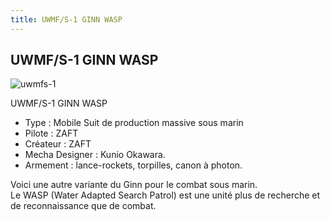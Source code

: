 ```yaml
---
title: UWMF/S-1 GINN WASP
---
```


UWMF/S-1 GINN WASP
------------------

![uwmfs-1](/images/stories/saga/gundamseed/mechas/zaft/uwmfs-1.png)


UWMF/S-1 GINN WASP


- Type : Mobile Suit de production massive sous marin   
- Pilote : ZAFT   
- Créateur : ZAFT   
- Mecha Designer : Kunio Okawara.   
- Armement : lance-rockets, torpilles, canon à photon.   
  
Voici une autre variante du Ginn pour le combat sous marin.   
Le WASP (Water Adapted Search Patrol) est une unité plus de recherche et de reconnaissance que de combat.

